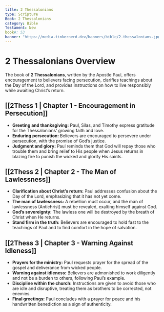 ```yaml
---
title: 2 Thessalonians
type: Scripture
Book: 2 Thessalonians
category: Bible
Testament: New
book#: 53
banner: "https://media.tinkernerd.dev/banners/bible/2-thessalonians.jpg"
---
```

# 2 Thessalonians Overview

The book of **2 Thessalonians**, written by the Apostle Paul, offers encouragement to believers facing persecution, clarifies teachings about the Day of the Lord, and provides instructions on how to live responsibly while awaiting Christ’s return.

## [[2Thess 1 | Chapter 1 - Encouragement in Persecution]]
- **Greeting and thanksgiving:** Paul, Silas, and Timothy express gratitude for the Thessalonians’ growing faith and love.
- **Enduring persecution:** Believers are encouraged to persevere under persecution, with the promise of God’s justice.
- **Judgment and glory:** Paul reminds them that God will repay those who trouble them and bring relief to His people when Jesus returns in blazing fire to punish the wicked and glorify His saints.

## [[2Thess 2 | Chapter 2 - The Man of Lawlessness]]
- **Clarification about Christ’s return:** Paul addresses confusion about the Day of the Lord, emphasizing that it has not yet come.
- **The man of lawlessness:** A rebellion must occur, and the man of lawlessness (Antichrist) must be revealed, exalting himself against God.
- **God’s sovereignty:** The lawless one will be destroyed by the breath of Christ when He returns.
- **Stand firm in the truth:** Believers are encouraged to hold fast to the teachings of Paul and to find comfort in the hope of salvation.

## [[2Thess 3 | Chapter 3 - Warning Against Idleness]]
- **Prayers for the ministry:** Paul requests prayer for the spread of the gospel and deliverance from wicked people.
- **Warning against idleness:** Believers are admonished to work diligently and not be a burden to others, following Paul’s example.
- **Discipline within the church:** Instructions are given to avoid those who are idle and disruptive, treating them as brothers to be corrected, not enemies.
- **Final greetings:** Paul concludes with a prayer for peace and his handwritten benediction as a sign of authenticity.
